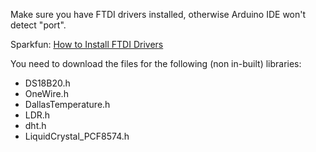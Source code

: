 Make sure you have FTDI drivers installed, otherwise Arduino IDE won't detect "port".

Sparkfun: [How to Install FTDI Drivers](https://learn.sparkfun.com/tutorials/how-to-install-ftdi-drivers)

You need to download the files for the following (non in-built) libraries:
* DS18B20.h
* OneWire.h
* DallasTemperature.h
* LDR.h
* dht.h
* LiquidCrystal_PCF8574.h
